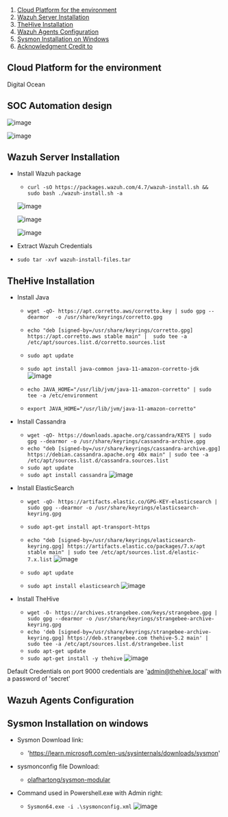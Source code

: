 1. [Cloud Platform for the environment](#cloud-platform-for-the-environment)
2. [Wazuh Server Installation](#wazuh-server-installation)
3. [TheHive Installation](#thehive-installation)
4. [Wazuh Agents Configuration](#wazuh-agents-configuration)
5. [Sysmon Installation on Windows](#sysmon-installation-on-windows)
6. [Acknowledgment Credit to](#acknowledgment-credit-to)

## Cloud Platform for the environment
Digital Ocean

## SOC Automation design
![image](https://github.com/leonlamsc/Wazuh-with-SOAR/assets/140391766/d697386e-994f-4aa2-9ea5-81a7376d2dc5)

![image](https://github.com/leonlamsc/Wazuh-with-SOAR/assets/140391766/fce1b9f1-f5f4-4cf1-8cb6-fb40a81bd9dc)

## Wazuh Server Installation
- Install Wazuh package
  - `curl -sO https://packages.wazuh.com/4.7/wazuh-install.sh && sudo bash ./wazuh-install.sh -a`

  ![image](https://github.com/leonlamsc/Wazuh-with-SOAR/assets/140391766/f51d93f2-b504-4b24-9374-f7f03c364db5)

  ![image](https://github.com/leonlamsc/Wazuh-with-SOAR/assets/140391766/03bfedf5-b2aa-4667-9646-0f6062121f86)

  ![image](https://github.com/leonlamsc/Wazuh-with-SOAR/assets/140391766/31e54afc-2a5c-45fb-9544-b2b5145992a5)


- Extract Wazuh Credentials
- `sudo tar -xvf wazuh-install-files.tar`

## TheHive Installation

- Install Java
  - `wget -qO- https://apt.corretto.aws/corretto.key | sudo gpg --dearmor  -o /usr/share/keyrings/corretto.gpg`
  - `echo "deb [signed-by=/usr/share/keyrings/corretto.gpg] https://apt.corretto.aws stable main" |  sudo tee -a /etc/apt/sources.list.d/corretto.sources.list`
  - `sudo apt update`
  - `sudo apt install java-common java-11-amazon-corretto-jdk`
  ![image](https://github.com/leonlamsc/Wazuh-with-SOAR/assets/140391766/99be0044-8b6d-497d-887e-facbe56586e1)

  - `echo JAVA_HOME="/usr/lib/jvm/java-11-amazon-corretto" | sudo tee -a /etc/environment`
  - `export JAVA_HOME="/usr/lib/jvm/java-11-amazon-corretto"`

- Install Cassandra
  - `wget -qO- https://downloads.apache.org/cassandra/KEYS | sudo gpg --dearmor -o /usr/share/keyrings/cassandra-archive.gpg`
  - `echo "deb [signed-by=/usr/share/keyrings/cassandra-archive.gpg] https://debian.cassandra.apache.org 40x main" | sudo tee -a /etc/apt/sources.list.d/cassandra.sources.list`
  - `sudo apt update`
  - `sudo apt install cassandra`
  ![image](https://github.com/leonlamsc/Wazuh-with-SOAR/assets/140391766/3af6af51-52dc-4f87-af88-2d4caf0b08f9)


- Install ElasticSearch
  - `wget -qO- https://artifacts.elastic.co/GPG-KEY-elasticsearch | sudo gpg --dearmor -o /usr/share/keyrings/elasticsearch-keyring.gpg`
  - `sudo apt-get install apt-transport-https`
  - `echo "deb [signed-by=/usr/share/keyrings/elasticsearch-keyring.gpg] https://artifacts.elastic.co/packages/7.x/apt stable main" | sudo tee /etc/apt/sources.list.d/elastic-7.x.list`
  ![image](https://github.com/leonlamsc/Wazuh-with-SOAR/assets/140391766/0df94104-e647-44f3-ad70-a0ecbd0245ae)

  - `sudo apt update`
  - `sudo apt install elasticsearch`
  ![image](https://github.com/leonlamsc/Wazuh-with-SOAR/assets/140391766/a1072c62-9118-4a8c-bf2a-e2f6f061ec0a)

- Install TheHive
  - `wget -O- https://archives.strangebee.com/keys/strangebee.gpg | sudo gpg --dearmor -o /usr/share/keyrings/strangebee-archive-keyring.gpg`
  - `echo 'deb [signed-by=/usr/share/keyrings/strangebee-archive-keyring.gpg] https://deb.strangebee.com thehive-5.2 main' | sudo tee -a /etc/apt/sources.list.d/strangebee.list`
  - `sudo apt-get update`
  - `sudo apt-get install -y thehive`
  ![image](https://github.com/leonlamsc/Wazuh-with-SOAR/assets/140391766/7a3c955a-7216-4acc-8e46-ac1c8eb369e8)

Default Credentials on port 9000
credentials are 'admin@thehive.local' with a password of 'secret'
## Wazuh Agents Configuration
## Sysmon Installation on windows 
- Sysmon Download link:
  - 'https://learn.microsoft.com/en-us/sysinternals/downloads/sysmon'
- sysmonconfig file Download:
  - [olafhartong/sysmon-modular](https://github.com/olafhartong/sysmon-modular.git)
  
- Command used in Powershell.exe with Admin right:
  - `Sysmon64.exe -i .\sysmonconfig.xml` 
  ![image](https://github.com/leonlamsc/Wazuh-with-SOAR/assets/140391766/3fac0286-d0aa-43b5-a82b-cd34f6501115)
